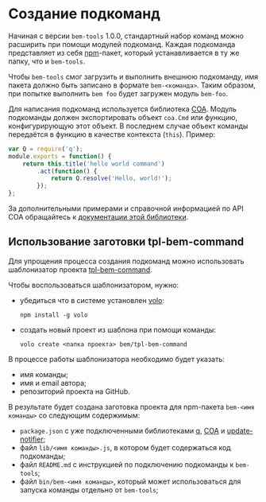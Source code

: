 # Создание подкоманд

Начиная с версии `bem-tools` 1.0.0, стандартный набор команд можно расширить при помощи модулей
подкоманд. Каждая подкоманда представляет из себя [npm](https://www.npmjs.org/)-пакет, который устанавливается в ту же папку,
что и `bem-tools`.

Чтобы `bem-tools` смог загрузить и выполнить внешнюю подкоманду, имя пакета должно быть записано в
формате `bem-<команда>`. Таким образом, при попытке выполнить `bem foo` будет загружен модуль
`bem-foo`.

Для написания подкоманд используется библиотека [COA](https://github.com/veged/coa).
Модуль подкоманды должен экспортировать объект `coa.Cmd` или функцию, конфигурирующую этот объект. В последнем
случае объект команды передаётся в функцию в качестве контекста (`this`). Пример:

```javascript
var Q = require('q');
module.exports = function() {
    return this.title('hello world command')
        .act(function() {
            return Q.resolve('Hello, world!');
        });
};
```

За дополнительными примерами и справочной информацией по API COA обращайтесь
к [документации этой библиотеки](https://github.com/veged/coa/blob/master/README.md).

## Использование заготовки tpl-bem-command

Для упрощения процесса создания подкоманд можно использовать шаблонизатор проекта [tpl-bem-command](https://github.com/bem/tpl-bem-command).

Чтобы воспользоваться шаблонизатором, нужно:
* убедиться что в системе установлен [volo](http://volojs.org/):

    ```
    npm install -g volo
    ```

* создать новый проект из шаблона при помощи команды:

    ```
    volo create <папка проекта> bem/tpl-bem-command
    ```

В процессе работы шаблонизатора необходимо будет указать:

* имя команды;
* имя и email автора;
* репозиторий проекта на GitHub.

В результате будет создана заготовка проекта для npm-пакета `bem-<имя команды>` со следующим содержимым:

* `package.json` c уже подключенными библиотеками [q](https://github.com/kriskowal/q),
    [COA](https://github.com/veged/coa) и [update-notifier](https://github.com/yeoman/update-notifier/);
* файл `lib/<имя команды>.js`, в котором будет содержаться код подкоманды;
* файл `README.md` с инструкцией по подключению подкоманды к `bem-tools`;
* файл `bin/bem-<имя команды>`, который может использоваться для запуска команды отдельно от `bem-tools`;

